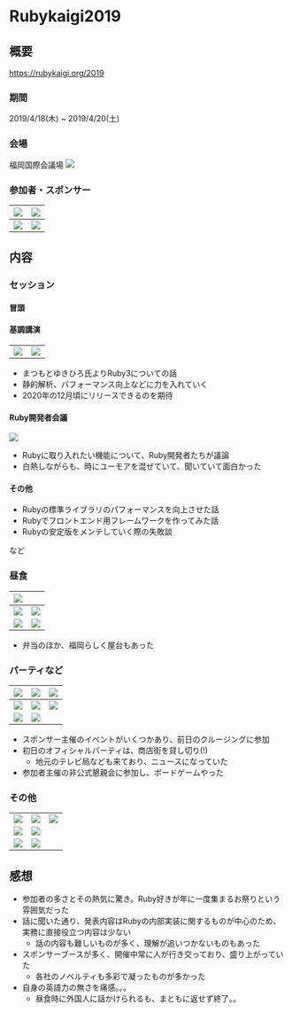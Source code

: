 # Rubykaigi2019

## 概要
https://rubykaigi.org/2019

### 期間
2019/4/18(木) ~ 2019/4/20(土)

### 会場
福岡国際会議場
![](images/IMG_3606.jpg)

### 参加者・スポンサー
| ![](images/IMG_4632.jpg) | ![](images/IMG_8719.jpg) |
|-|-|
| ![](images/IMG_7206.jpg) | ![](images/IMG_0059.jpg) |

## 内容

### セッション
#### 冒頭



#### 基調講演

| | |
|-|-|
| ![](images/IMG_4322.jpg) | ![](images/IMG_8843.jpg) |

* まつもとゆきひろ氏よりRuby3についての話
* 静的解析、パフォーマンス向上などに力を入れていく
* 2020年の12月頃にリリースできるのを期待

#### Ruby開発者会議

![](images/IMG_4263.jpg)

* Rubyに取り入れたい機能について、Ruby開発者たちが議論
* 白熱しながらも、時にユーモアを混ぜていて、聞いていて面白かった

#### その他

* Rubyの標準ライブラリのパフォーマンスを向上させた話
* Rubyでフロントエンド用フレームワークを作ってみた話
* Rubyの安定版をメンテしていく際の失敗談

など

### 昼食

| ![](images/IMG_1676.jpg) | |
|-|-|
| ![](images/IMG_7734.jpg) | ![](images/IMG_2886.jpg) |
| ![](images/IMG_4733.jpg) | ![](images/IMG_5439.jpg) |

* 弁当のほか、福岡らしく屋台もあった

### パーティなど

| ![](images/IMG_6677.jpg) | ![](images/IMG_2565.jpg) | ![](images/IMG_4379.jpg) |
|-|-|-|
| ![](images/IMG_3230.jpg) | ![](images/IMG_6015.jpg) | ![](images/IMG_9639.jpg) |
| ![](images/IMG_5986.jpg) | ![](images/IMG_8129.jpg) | |

* スポンサー主催のイベントがいくつかあり、前日のクルージングに参加
* 初日のオフィシャルパーティは、商店街を貸し切り(!)
  * 地元のテレビ局なども来ており、ニュースになっていた
* 参加者主催の非公式懇親会に参加し、ボードゲームやった  

### その他

| | | |
|-|-|-|
| ![](images/IMG_1206.jpg) | ![](images/IMG_2120.jpg) | ![](images/IMG_7811.jpg)
| ![](images/IMG_8550.jpg) | ![](images/IMG_3895.jpg) |
| ![](images/IMG_6954.jpg) | ![](images/IMG_9084.jpg) |

## 感想

* 参加者の多さとその熱気に驚き。Ruby好きが年に一度集まるお祭りという雰囲気だった
* 話に聞いた通り、発表内容はRubyの内部実装に関するものが中心のため、実務に直接役立つ内容は少ない
  * 話の内容も難しいものが多く、理解が追いつかないものもあった
* スポンサーブースが多く、開催中常に人が行き交っており、盛り上がっていた
  * 各社のノベルティも多彩で凝ったものが多かった  
* 自身の英語力の無さを痛感。。。
  * 昼食時に外国人に話かけられるも、まともに返せず終了。。
